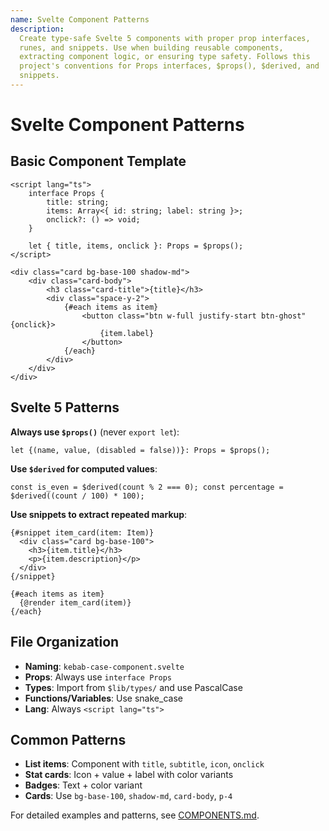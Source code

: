 ```yaml
---
name: Svelte Component Patterns
description:
  Create type-safe Svelte 5 components with proper prop interfaces,
  runes, and snippets. Use when building reusable components,
  extracting component logic, or ensuring type safety. Follows this
  project's conventions for Props interfaces, $props(), $derived, and
  snippets.
---
```


# Svelte Component Patterns

## Basic Component Template

```svelte
<script lang="ts">
	interface Props {
		title: string;
		items: Array<{ id: string; label: string }>;
		onclick?: () => void;
	}

	let { title, items, onclick }: Props = $props();
</script>

<div class="card bg-base-100 shadow-md">
	<div class="card-body">
		<h3 class="card-title">{title}</h3>
		<div class="space-y-2">
			{#each items as item}
				<button class="btn w-full justify-start btn-ghost" {onclick}>
					{item.label}
				</button>
			{/each}
		</div>
	</div>
</div>
```

## Svelte 5 Patterns

**Always use `$props()`** (never `export let`):

```svelte
let {(name, value, (disabled = false))}: Props = $props();
```

**Use `$derived` for computed values**:

```svelte
const is_even = $derived(count % 2 === 0); const percentage =
$derived((count / 100) * 100);
```

**Use snippets to extract repeated markup**:

```svelte
{#snippet item_card(item: Item)}
  <div class="card bg-base-100">
    <h3>{item.title}</h3>
    <p>{item.description}</p>
  </div>
{/snippet}

{#each items as item}
  {@render item_card(item)}
{/each}
```

## File Organization

- **Naming**: `kebab-case-component.svelte`
- **Props**: Always use `interface Props`
- **Types**: Import from `$lib/types/` and use PascalCase
- **Functions/Variables**: Use snake_case
- **Lang**: Always `<script lang="ts">`

## Common Patterns

- **List items**: Component with `title`, `subtitle`, `icon`,
  `onclick`
- **Stat cards**: Icon + value + label with color variants
- **Badges**: Text + color variant
- **Cards**: Use `bg-base-100`, `shadow-md`, `card-body`, `p-4`

For detailed examples and patterns, see
[COMPONENTS.md](COMPONENTS.md).
